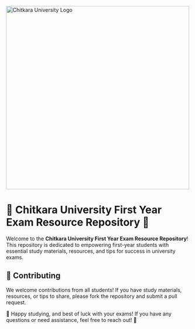 <img src="https://logowik.com/content/uploads/images/chitkara-university9168.jpg" alt="Chitkara University Logo" width="500" />

# 🌟 Chitkara University First Year Exam Resource Repository 🌟

Welcome to the **Chitkara University First Year Exam Resource Repository**! This repository is dedicated to empowering first-year students with essential study materials, resources, and tips for success in university exams.

## 🤝 Contributing

We welcome contributions from all students! If you have study materials, resources, or tips to share, please fork the repository and submit a pull request.


 🎉 Happy studying, and best of luck with your exams! If you have any questions or need assistance, feel free to reach out! 🎉
